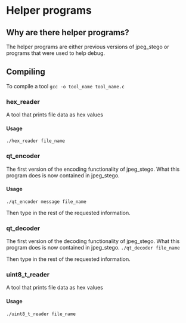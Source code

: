 # Helper programs

## Why are there helper programs?
The helper programs are either previous versions of jpeg_stego or programs that were used to help debug.

## Compiling
To compile a tool
`gcc -o tool_name tool_name.c`

###  hex_reader
A tool that prints file data as hex values
#### Usage
`./hex_reader file_name`

### qt_encoder
The first version of the encoding functionality of jpeg_stego. What this program does is now contained in jpeg_stego.
#### Usage
`./qt_encoder message file_name`

Then type in the rest of the requested information.

### qt_decoder
The first version of the decoding functionality of jpeg_stego. What this program does is now contained in jpeg_stego.
`./qt_decoder file_name`

Then type in the rest of the requested information.

### uint8_t_reader
A tool that prints file data as hex values
#### Usage
`./uint8_t_reader file_name`